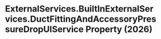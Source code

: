 # ExternalServices.BuiltInExternalServices.DuctFittingAndAccessoryPressureDropUIService Property (2026)

﻿
